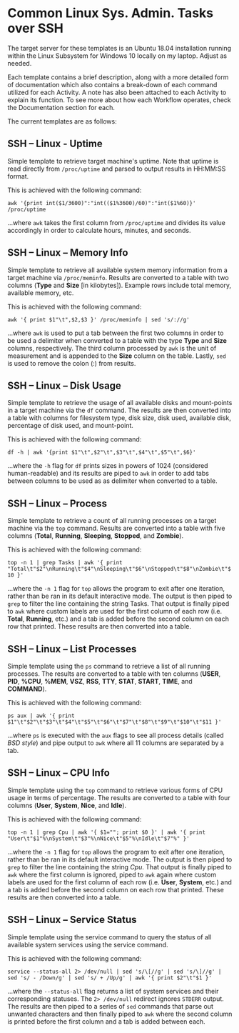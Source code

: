 # Common Linux Sys. Admin. Tasks over SSH

The target server for these templates is an Ubuntu 18.04 installation running within the Linux Subsystem for Windows 10 locally on my laptop.  Adjust as needed.

Each template contains a brief description, along with a more detailed form of documentation which also contains a break-down of each command utilized for each Activity.  A note has also been attached to each Activity to explain its function.  To see more about how each Workflow operates, check the Documentation section for each.

The current templates are as follows:

## SSH – Linux - Uptime
Simple template to retrieve target machine's uptime. Note that uptime is read directly from `/proc/uptime` and parsed to output results in HH:MM:SS format.

This is achieved with the following command:

`awk '{print int($1/3600)":"int(($1%3600)/60)":"int($1%60)}' /proc/uptime`

...where `awk` takes the first column from `/proc/uptime` and divides its value accordingly in order to calculate hours, minutes, and seconds.

## SSH – Linux – Memory Info
Simple template to retrieve all available system memory information from a target machine via `/proc/meminfo`. Results are converted to a table with two columns (**Type** and **Size** [in kilobytes]). Example rows include total memory, available memory, etc.

This is achieved with the following command:

`awk '{ print $1"\t",$2,$3 }' /proc/meminfo | sed 's/://g'`

...where `awk` is used to put a tab between the first two columns in order to be used a delimiter when converted to a table with the type **Type** and **Size** columns, respectively. The third column processed by `awk` is the unit of measurement and is appended to the **Size** column on the table. Lastly, `sed` is used to remove the colon (:) from results.

## SSH – Linux – Disk Usage
Simple template to retrieve the usage of all available disks and mount-points in a target machine via the `df` command. The results are then converted into a table with columns for filesystem type, disk size, disk used, available disk, percentage of disk used, and mount-point.

This is achieved with the following command:

`df -h | awk '{print $1"\t",$2"\t",$3"\t",$4"\t",$5"\t",$6}'`

...where the `-h` flag for `df` prints sizes in powers of 1024 (considered human-readable) and its results are piped to `awk` in order to add tabs between columns to be used as as delimiter when converted to a table.

## SSH – Linux – Process
Simple template to retrieve a count of all running processes on a target machine via the `top` command. Results are converted into a table with five columns (**Total**, **Running**, **Sleeping**, **Stopped**, and **Zombie**).

This is achieved with the following command:

`top -n 1 | grep Tasks | awk '{ print "Total\t"$2"\nRunning\t"$4"\nSleeping\t"$6"\nStopped\t"$8"\nZombie\t"$10 }'`

...where the `-n 1` flag for `top` allows the program to exit after one iteration, rather than be ran in its default interactive mode. The output is then piped to `grep` to filter the line containing the string Tasks. That output is finally piped to `awk` where custom labels are used for the first column of each row (i.e. **Total**, **Running**, etc.) and a tab is added before the second column on each row that printed. These results are then converted into a table.

## SSH – Linux – List Processes
Simple template using the `ps` command to retrieve a list of all running processes. The results are converted to a table with ten columns (**USER**, **PID**, **%CPU**, **%MEM**, **VSZ**, **RSS**, **TTY**, **STAT**, **START**, **TIME**, and **COMMAND**).

This is achieved with the following command:

`ps aux | awk '{ print $1"\t"$2"\t"$3"\t"$4"\t"$5"\t"$6"\t"$7"\t"$8"\t"$9"\t"$10"\t"$11 }'`

...where `ps` is executed with the `aux` flags to see all process details (called *BSD style*) and pipe output to `awk` where all 11 columns are separated by a tab.

## SSH – Linux – CPU Info
Simple template using the `top` command to retrieve various forms of CPU usage in terms of percentage. The results are converted to a table with four columns (**User**, **System**, **Nice**, and **Idle**).

This is achieved with the following command:

`top -n 1 | grep Cpu | awk '{ $1=""; print $0 }' | awk '{ print "User\t"$1"%\nSystem\t"$3"%\nNice\t"$5"%\nIdle\t"$7"%" }'`

...where the `-n 1` flag for `top` allows the program to exit after one iteration, rather than be ran in its default interactive mode. The output is then piped to `grep` to filter the line containing the string *Cpu*. That output is finally piped to `awk` where the first column is ignored, piped to `awk` again where custom labels are used for the first column of each row (i.e. **User**, **System**, etc.) and a tab is added before the second column on each row that printed. These results are then converted into a table.

## SSH – Linux – Service Status
Simple template using the service command to query the status of all available system services using the service command.

This is achieved with the following command:

`service --status-all 2> /dev/null | sed 's/\[//g' | sed 's/\]//g' | sed 's/ - /Down/g' | sed 's/ + /Up/g' | awk '{ print $2"\t"$1 }'`

...where the `--status-all` flag returns a list of system services and their corresponding statuses. The `2> /dev/null` redirect ignores `STDERR` output. The results are then piped to a series of `sed` commands that parse out unwanted characters and then finally piped to `awk` where the second column is printed before the first column and a tab is added between each.
